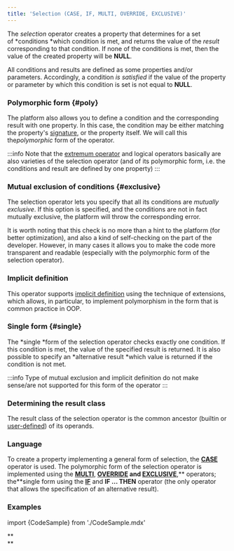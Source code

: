 ```yaml
---
title: 'Selection (CASE, IF, MULTI, OVERRIDE, EXCLUSIVE)'
---
```


The *selection* operator creates a property that determines for a set of *conditions *which condition is met, and returns the value of the *result* corresponding to that condition. If none of the conditions is met, then the value of the created property will be **NULL**. 

All conditions and results are defined as some properties and/or parameters. Accordingly, a condition *is satisfied* if the value of the property or parameter by which this condition is set is not equal to **NULL**. 

### Polymorphic form {#poly}

The platform also allows you to define a condition and the corresponding result with one property. In this case, the condition may be either matching the property's [signature](Property_signature_CLASS_.md), or the property itself. We will call this the*polymorphic* form of the operator.


:::info
Note that the [extremum operator](Extremum_MAX_MIN_.md) and logical operators basically are also varieties of the selection operator (and of its polymorphic form, i.e. the conditions and result are defined by one property)
:::

### Mutual exclusion of conditions {#exclusive}

The selection operator lets you specify that all its conditions are *mutually exclusive*. If this option is specified, and the conditions are not in fact mutually exclusive, the platform will throw the corresponding error.

It is worth noting that this check is no more than a hint to the platform (for better optimization), and also a kind of self-checking on the part of the developer. However, in many cases it allows you to make the code more transparent and readable (especially with the polymorphic form of the selection operator).

### Implicit definition

This operator supports [implicit definition](Property_extension.md) using the technique of extensions, which allows, in particular, to implement polymorphism in the form that is common practice in OOP.

### Single form {#single}

The *single *form of the selection operator checks exactly one condition. If this condition is met, the value of the specified result is returned. It is also possible to specify an *alternative result *which value is returned if the condition is not met.


:::info
Type of mutual exclusion and implicit definition do not make sense/are not supported for this form of the operator
:::

### Determining the result class

The result class of the selection operator is the common ancestor (builtin or [user-defined](User_classes.md#commonparentclass)) of its operands.

### Language

To create a property implementing a general form of selection, the **[CASE](CASE_operator.md)** operator is used. The polymorphic form of the selection operator is implemented using the **[MULTI](MULTI_operator.md)**, **[OVERRIDE](OVERRIDE_operator.md) and [EXCLUSIVE](EXCLUSIVE_operator.md)**,** operators; the**single form using the **[IF](IF_operator.md)** and **IF ... THEN** operator (the only operator that allows the specification of an alternative result).

### Examples

import {CodeSample} from './CodeSample.mdx'

<CodeSample url="https://documentation.lsfusion.org/sample?file=OperatorPropertySample&block=case"/>

<CodeSample url="https://documentation.lsfusion.org/sample?file=OperatorPropertySample&block=multi"/>


<CodeSample url="https://documentation.lsfusion.org/sample?file=OperatorPropertySample&block=override"/>


<CodeSample url="https://documentation.lsfusion.org/sample?file=OperatorPropertySample&block=exclusive"/>


<CodeSample url="https://documentation.lsfusion.org/sample?file=OperatorPropertySample&block=if"/>


<CodeSample url="https://documentation.lsfusion.org/sample?file=OperatorPropertySample&block=ifthen"/>

**  
**

  
